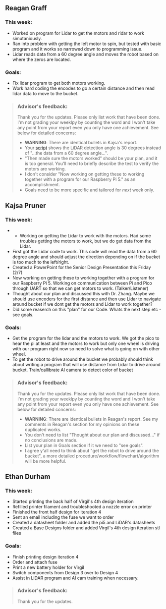 ## Reagan Graff
### This week:
- Worked on program for Lidar to get the motors and ridar to work simutaniously. 
- Ran into problem with getting the left motor to spin, but tested with basic program and it works so narrowed down to programming issue. 
- Lidar reads data from a 60 degree angle and moves the robot based on where the zeros are located. 

### Goals:
- Fix lidar program to get both motors working.
- Work hard coding the encodes to go a certain distance and then read lidar data to move to the bucket.
  
> ### Advisor's feedback:
> Thank you for the updates.
> Please only list work that have been done.
> I'm not grading your weeklpy by counting the word and I won't take any point from your report even you only have one achievement.
> See below for detailed concerns:
> - **WARNING**: There are identical bullets in Kajsa's report. 
> - Your [script](/Code/testnew.py) shows the LiDAR detection angle is 30 degrees instead of "...the data from a 60 degree angle...".
> - "Then made sure the motors worked" should be your plan, and it is too general. You'll need to briefly describe the test to verify the motors are working.
> - I don't consider "Now working on getting these to working together with a program for our Raspberry Pi 5." as an accomplishment.
> - Goals need to be more specific and tailored for _next_ week only.

## Kajsa Pruner
### This week:
- - Working on getting the Lidar to work with the motors. Had some troubles getting the motors to work, but we do get data from the Lidar.
- First got the Lidar code to work. This code will read the data from a 60 degree angle and should adjust the direction depending on if the bucket is too much to the left/right.
- Created a PowerPoint for the Senior Design Presentation this Friday (2/7)
- Now working on getting these to working together with a program for our Raspberry Pi 5. Working on communication between Pi and Pico through UART so that we can get motors to work. (Talker/Listener)  
- Thought about our plan and discussed this with Dr. Zhang. Maybe we should use encoders for the first distance and then use Lidar to navigate around bucket if we dont get the motors and Lidar to work together?
- Did some reaserch on this "plan" for our Code. Whats the next step etc - see goals. 

### Goals:
- Get the program for the lidar and the motors to work. We got the pico to hear the pi at least and the motors to work but only one wheel is driving with our program right now so need to solve what is going on with other wheel.
- To get the robot to drive around the bucket we probably should think about writing a program that will use distance from Lidar to drive around bucket. Train/callibrate AI camera to detect color of bucket

> ### Advisor's feedback:
> Thank you for the updates.
> Please only list work that have been done.
> I'm not grading your weeklpy by counting the word and I won't take any point from your report even you only have one achievement.
> See below for detailed concerns:
> - **WARNING**: There are identical bullets in Reagan's report. See my comments in Reagan's section for my opinions on these duplicated works.
> - You don't need to list "Thought about our plan and discussed..." if no conclusions are made.
> - List your plan in Goals section if it we need to "see goals".
> - I agree y'all need to think about "get the robot to drive around the bucket", a more detailed procedure/workflow/flowchart/algorithm will be more helpful.

## Ethan Durham 
### This week:
- Started printing the back half of Virgil's 4th design iteration
- Refilled printer filament and troubleshooted a nozzle error on printer
- Finished the front half design for iteration 4
- Sent an email including the fuse we want to order
- Created a datasheet folder and added the pi5 and LiDAR's datasheets
- Created a Base Designs folder and added Virgil's 4th design iteration stl files

### Goals:
- Finish printing design iteration 4
- Order and attach fuse
- Print a new battery holder for Virgil
- Switch components from Design 3 over to Design 4
- Assist in LiDAR program and AI cam training when necessary. 

> ### Advisor's feedback:
> Thank you for the updates.
